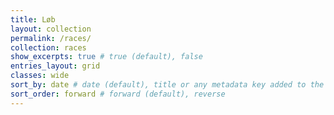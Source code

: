 ```yaml
---
title: Løb
layout: collection
permalink: /races/
collection: races
show_excerpts: true # true (default), false
entries_layout: grid
classes: wide
sort_by: date # date (default), title or any metadata key added to the collection's documents
sort_order: forward # forward (default), reverse
---
```

